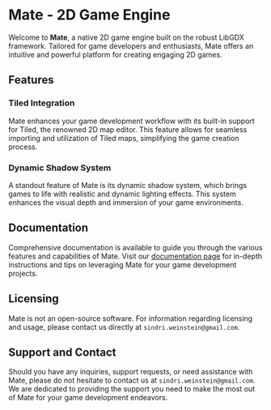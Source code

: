 # Mate - 2D Game Engine

Welcome to **Mate**, a native 2D game engine built on the robust LibGDX framework. Tailored for game developers and enthusiasts, Mate offers an intuitive and powerful platform for creating engaging 2D games.

## Features

### Tiled Integration
Mate enhances your game development workflow with its built-in support for Tiled, the renowned 2D map editor. This feature allows for seamless importing and utilization of Tiled maps, simplifying the game creation process.

### Dynamic Shadow System
A standout feature of Mate is its dynamic shadow system, which brings games to life with realistic and dynamic lighting effects. This system enhances the visual depth and immersion of your game environments.

## Documentation

Comprehensive documentation is available to guide you through the various features and capabilities of Mate. Visit our [documentation page](link-to-documentation) for in-depth instructions and tips on leveraging Mate for your game development projects.

## Licensing

Mate is not an open-source software. For information regarding licensing and usage, please contact us directly at `sindri.weinstein@gmail.com`.

## Support and Contact

Should you have any inquiries, support requests, or need assistance with Mate, please do not hesitate to contact us at `sindri.weinstein@gmail.com`. We are dedicated to providing the support you need to make the most out of Mate for your game development endeavors.
